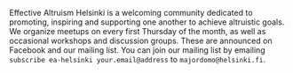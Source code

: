 Effective Altruism Helsinki is a welcoming community dedicated to promoting, inspiring and supporting one another to achieve altruistic goals. We organize meetups on every first Thursday of the month, as well as occasional workshops and discussion groups. These are announced on Facebook and our mailing list. You can join our mailing list by emailing
`subscribe ea-helsinki your.email@address` to `majordomo@helsinki.fi`.
